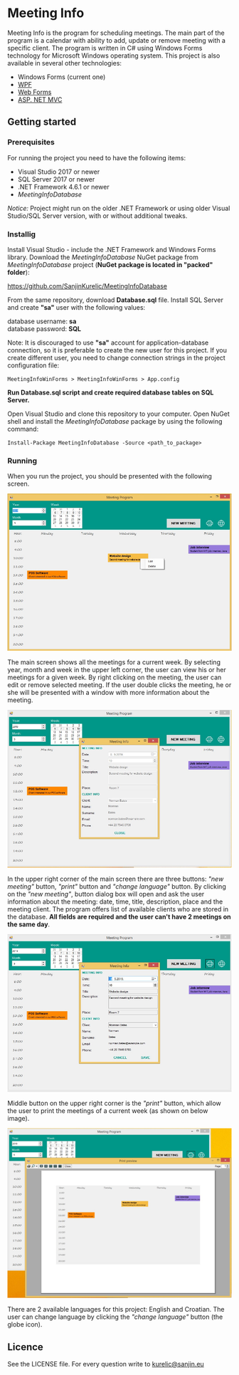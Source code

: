 # Meeting Info

Meeting Info is the program for scheduling meetings. The main part of the program is a calendar with ability to add, update or remove meeting with a specific client. The program is written in C# using Windows Forms technology for Microsoft Windows operating system. This project is also available in several other technologies:

- Windows Forms (current one)
- [WPF](https://github.com/SanjinKurelic/MeetingInfoWPF)
- [Web Forms](https://github.com/SanjinKurelic/MeetingInfoWebForms)
- [ASP. NET MVC](https://github.com/SanjinKurelic/MeetingInfoMVC)

## Getting started

### Prerequisites

For running the project you need to have the following items:

- Visual Studio 2017 or newer
- SQL Server 2017 or newer
- .NET Framework 4.6.1 or newer
- *MeetingInfoDatabase*

*Notice:* Project might run on the older .NET Framework or using older Visual Studio/SQL Server version, with or without additional tweaks.

### Installig

Install Visual Studio - include the .NET Framework and Windows Forms library. Download the *MeetingInfoDatabase* NuGet package from *MeetingInfoDatabase* project (**NuGet package is located in "packed" folder**):

https://github.com/SanjinKurelic/MeetingInfoDatabase

From the same repository, download **Database.sql** file. Install SQL Server and create **"sa"** user with the following values:

database username: **sa**<br>
database password: **SQL**

Note: It is discouraged to use **"sa"** account for application-database connection, so it is preferable to create the new user for this project. If you create different user, you need to change connection strings in the project configuration file:

```
MeetingInfoWinForms > MeetingInfoWinForms > App.config
```

**Run Database.sql script and create required database tables on SQL Server.**

Open Visual Studio and clone this repository to your computer. Open NuGet shell and install the *MeetingInfoDatabase* package by using the following command:

```
Install-Package MeetingInfoDatabase -Source <path_to_package>
```

### Running

When you run the project, you should be presented with the following screen.

![](https://github.com/SanjinKurelic/MeetingInfoWinForms/blob/master/images/home.jpg)

The main screen shows all the meetings for a current week. By selecting year, month and week in the upper left corner, the user can view his or her meetings for a given week. By right clicking on the meeting, the user can edit or remove selected meeting. If the user double clicks the meeting, he or she will be presented with a window with more information about the meeting.

![](https://github.com/SanjinKurelic/MeetingInfoWinForms/blob/master/images/info.jpg)

In the upper right corner of the main screen there are three buttons: *"new meeting"* button, *"print"* button and *"change language"* button. By clicking on the *"new meeting"*, button dialog box will open and ask the user information about the meeting: date, time, title, description, place and the meeting client. The program offers list of available clients who are stored in the database. **All fields are required and the user can't have 2 meetings on the same day**.

![](https://github.com/SanjinKurelic/MeetingInfoWinForms/blob/master/images/new.jpg)

Middle button on the upper right corner is the *"print"* button, which allow the user to print the meetings of a current week (as shown on below image).

![](https://github.com/SanjinKurelic/MeetingInfoWinForms/blob/master/images/print.jpg)

There are 2 available languages for this project: English and Croatian. The user can change language by clicking the *"change language"* button (the globe icon).

## Licence

See the LICENSE file. For every question write to kurelic@sanjin.eu
